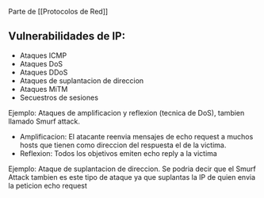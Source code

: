 Parte de [[Protocolos de Red]]

## Vulnerabilidades de IP:

- Ataques ICMP 
- Ataques DoS
- Ataques DDoS
- Ataques de suplantacion de direccion
- Ataques MiTM
- Secuestros de sesiones

Ejemplo: Ataques de amplificacion y reflexion (tecnica de DoS), tambien llamado Smurf attack.
- Amplificacion: El atacante reenvia mensajes de echo request a muchos hosts que tienen como direccion del respuesta el de la victima.
- Reflexion: Todos los objetivos emiten echo reply a la victima

Ejemplo: Ataque de suplantacion de direccion.
Se podria decir que el Smurf Attack tambien es este tipo de ataque ya que suplantas la IP de quien envia la peticion echo request

